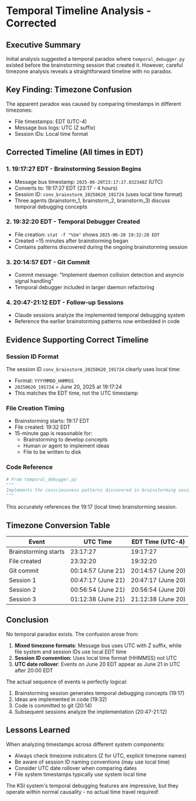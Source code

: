 # Temporal Timeline Analysis - Corrected

## Executive Summary

Initial analysis suggested a temporal paradox where `temporal_debugger.py` existed before the brainstorming session that created it. However, careful timezone analysis reveals a straightforward timeline with no paradox.

## Key Finding: Timezone Confusion

The apparent paradox was caused by comparing timestamps in different timezones:
- File timestamps: EDT (UTC-4)
- Message bus logs: UTC (Z suffix)
- Session IDs: Local time format

## Corrected Timeline (All times in EDT)

### 1. **19:17:27 EDT** - Brainstorming Session Begins
- Message bus timestamp: `2025-06-20T23:17:27.832348Z` (UTC)
- Converts to: 19:17:27 EDT (23:17 - 4 hours)
- Session ID: `conv_brainstorm_20250620_191724` (uses local time format)
- Three agents (brainstorm_1, brainstorm_2, brainstorm_3) discuss temporal debugging concepts

### 2. **19:32:20 EDT** - Temporal Debugger Created
- File creation: `stat -f "%Sm"` shows `2025-06-20 19:32:20 EDT`
- Created ~15 minutes after brainstorming began
- Contains patterns discovered during the ongoing brainstorming session

### 3. **20:14:57 EDT** - Git Commit
- Commit message: "Implement daemon collision detection and asyncio signal handling"
- Temporal debugger included in larger daemon refactoring

### 4. **20:47-21:12 EDT** - Follow-up Sessions
- Claude sessions analyze the implemented temporal debugging system
- Reference the earlier brainstorming patterns now embedded in code

## Evidence Supporting Correct Timeline

### Session ID Format
The session ID `conv_brainstorm_20250620_191724` clearly uses local time:
- Format: `YYYYMMDD_HHMMSS`
- `20250620_191724` = June 20, 2025 at 19:17:24
- This matches the EDT time, not the UTC timestamp

### File Creation Timing
- Brainstorming starts: 19:17 EDT
- File created: 19:32 EDT
- 15-minute gap is reasonable for:
  - Brainstorming to develop concepts
  - Human or agent to implement ideas
  - File to be written to disk

### Code Reference
```python
# From temporal_debugger.py
"""
Implements the consciousness patterns discovered in brainstorming session conv_brainstorm_20250620_191724
"""
```
This accurately references the 19:17 (local time) brainstorming session.

## Timezone Conversion Table

| Event | UTC Time | EDT Time (UTC-4) |
|-------|----------|------------------|
| Brainstorming starts | 23:17:27 | 19:17:27 |
| File created | 23:32:20 | 19:32:20 |
| Git commit | 00:14:57 (June 21) | 20:14:57 (June 20) |
| Session 1 | 00:47:17 (June 21) | 20:47:17 (June 20) |
| Session 2 | 00:56:54 (June 21) | 20:56:54 (June 20) |
| Session 3 | 01:12:38 (June 21) | 21:12:38 (June 20) |

## Conclusion

No temporal paradox exists. The confusion arose from:

1. **Mixed timezone formats**: Message bus uses UTC with Z suffix, while file system and session IDs use local EDT time
2. **Session ID convention**: Uses local time format (HHMMSS) not UTC
3. **UTC date rollover**: Events on June 20 EDT appear as June 21 in UTC after 20:00 EDT

The actual sequence of events is perfectly logical:
1. Brainstorming session generates temporal debugging concepts (19:17)
2. Ideas are implemented in code (19:32)
3. Code is committed to git (20:14)
4. Subsequent sessions analyze the implementation (20:47-21:12)

## Lessons Learned

When analyzing timestamps across different system components:
- Always check timezone indicators (Z for UTC, explicit timezone names)
- Be aware of session ID naming conventions (may use local time)
- Consider UTC date rollover when comparing dates
- File system timestamps typically use system local time

The KSI system's temporal debugging features are impressive, but they operate within normal causality - no actual time travel required!